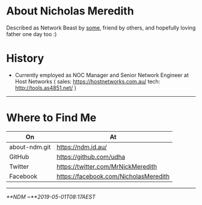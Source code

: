 # About Nicholas Meredith

Described as Network Beast by [some](https://github.com/jbampton), friend by others, and hopefully loving father one day too :)

# History

* Currently employed as NOC Manager and Senior Network Engineer at Host Networks ( sales: https://hostnetworks.com.au/ tech: http://tools.as4851.net/ )

---

# Where to Find Me

| On            | At                                    |
| ------------- | ------------------------------------- |
| about-ndm.git | https://ndm.id.au/                    |
| GitHub        | https://github.com/udha               |
| Twitter       | https://twitter.com/MrNickMeredith    |
| Facebook      | https://facebook.com/NicholasMeredith |

---

_**NDM ~**2019-05-01T08:17AEST_
